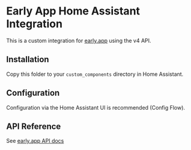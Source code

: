 # Early App Home Assistant Integration

This is a custom integration for [early.app](https://early.app/) using the v4
API.

## Installation

Copy this folder to your `custom_components` directory in Home Assistant.

## Configuration

Configuration via the Home Assistant UI is recommended (Config Flow).

## API Reference

See [early.app API docs](https://developers.early.app/#399708a8-6f54-457c-aecf-c187820e1e8e)
